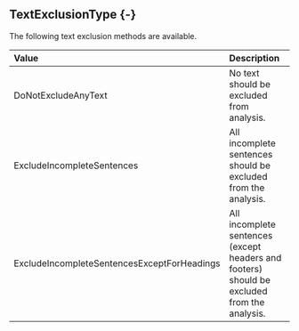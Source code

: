 ## TextExclusionType {-}

The following text exclusion methods are available.

Value   |   Description
| :-- | :-- |
DoNotExcludeAnyText   |   No text should be excluded from analysis.
ExcludeIncompleteSentences   |   All incomplete sentences should be excluded from the analysis.
ExcludeIncompleteSentencesExceptForHeadings   |   All incomplete sentences (except headers and footers) should be excluded from the analysis.

